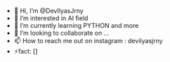 - 👋 Hi, I’m @DevIlyasJrny
- 👀 I’m interested in AI field
- 🌱 I’m currently learning PYTHON and more 
- 💞️ I’m looking to collaborate on ...
- 📫 How to reach me out on instagram : devilyasjrny 
- ⚡fact: []

<!---
Ilyasuuu/Ilyasuuu is a ✨ special ✨ repository because its `README.md` (this file) appears on your GitHub profile.
You can click the Preview link to take a look at your changes.
--->
